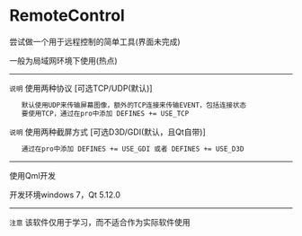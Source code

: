 ﻿# RemoteControl

尝试做一个用于远程控制的简单工具(界面未完成)

一般为局域网环境下使用(热点)

------

`说明` 使用两种协议 [可选TCP/UDP(默认)]

```sh
   默认使用UDP来传输屏幕图像，额外的TCP连接来传输EVENT，包括连接状态
   要使用TCP，通过在pro中添加 DEFINES += USE_TCP
```

`说明` 使用两种截屏方式 [可选D3D/GDI(默认，且Qt自带)]

```sh
   通过在pro中添加 DEFINES += USE_GDI 或者 DEFINES += USE_D3D
```
------
使用Qml开发

开发环境windows 7，Qt 5.12.0

------

`注意` 该软件仅用于学习，而不适合作为实际软件使用